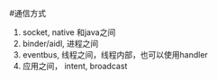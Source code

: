 #通信方式

1. socket, native 和java之间
2. binder/aidl, 进程之间
3. eventbus, 线程之间，线程内部，也可以使用handler
4. 应用之间， intent, broadcast